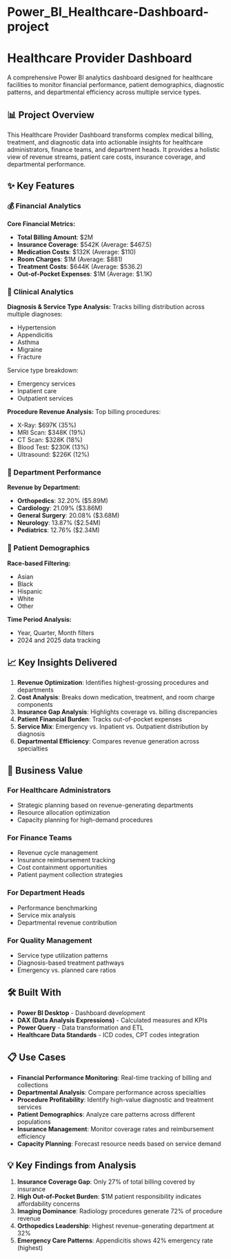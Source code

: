 # Power_BI_Healthcare-Dashboard-project
# Healthcare Provider Dashboard

A comprehensive Power BI analytics dashboard designed for healthcare facilities to monitor financial performance, patient demographics, diagnostic patterns, and departmental efficiency across multiple service types.

## 📊 Project Overview

This Healthcare Provider Dashboard transforms complex medical billing, treatment, and diagnostic data into actionable insights for healthcare administrators, finance teams, and department heads. It provides a holistic view of revenue streams, patient care costs, insurance coverage, and departmental performance.

## ✨ Key Features

### 💰 Financial Analytics

**Core Financial Metrics:**
- **Total Billing Amount**: $2M
- **Insurance Coverage**: $542K (Average: $467.5)
- **Medication Costs**: $132K (Average: $110)
- **Room Charges**: $1M (Average: $881)
- **Treatment Costs**: $644K (Average: $536.2)
- **Out-of-Pocket Expenses**: $1M (Average: $1.1K)

### 🏥 Clinical Analytics

**Diagnosis & Service Type Analysis:**
Tracks billing distribution across multiple diagnoses:
- Hypertension
- Appendicitis
- Asthma
- Migraine
- Fracture

Service type breakdown:
- Emergency services
- Inpatient care
- Outpatient services

**Procedure Revenue Analysis:**
Top billing procedures:
- X-Ray: $697K (35%)
- MRI Scan: $348K (19%)
- CT Scan: $328K (18%)
- Blood Test: $230K (13%)
- Ultrasound: $226K (12%)

### 🏢 Department Performance

**Revenue by Department:**
- **Orthopedics**: 32.20% ($5.89M)
- **Cardiology**: 21.09% ($3.86M)
- **General Surgery**: 20.08% ($3.68M)
- **Neurology**: 13.87% ($2.54M)
- **Pediatrics**: 12.76% ($2.34M)

### 👥 Patient Demographics

**Race-based Filtering:**
- Asian
- Black
- Hispanic
- White
- Other

**Time Period Analysis:**
- Year, Quarter, Month filters
- 2024 and 2025 data tracking

## 📈 Key Insights Delivered

1. **Revenue Optimization**: Identifies highest-grossing procedures and departments
2. **Cost Analysis**: Breaks down medication, treatment, and room charge components
3. **Insurance Gap Analysis**: Highlights coverage vs. billing discrepancies
4. **Patient Financial Burden**: Tracks out-of-pocket expenses
5. **Service Mix**: Emergency vs. Inpatient vs. Outpatient distribution by diagnosis
6. **Departmental Efficiency**: Compares revenue generation across specialties

## 🎯 Business Value

### For Healthcare Administrators
- Strategic planning based on revenue-generating departments
- Resource allocation optimization
- Capacity planning for high-demand procedures

### For Finance Teams
- Revenue cycle management
- Insurance reimbursement tracking
- Cost containment opportunities
- Patient payment collection strategies

### For Department Heads
- Performance benchmarking
- Service mix analysis
- Departmental revenue contribution

### For Quality Management
- Service type utilization patterns
- Diagnosis-based treatment pathways
- Emergency vs. planned care ratios

## 🛠️ Built With

- **Power BI Desktop** - Dashboard development
- **DAX (Data Analysis Expressions)** - Calculated measures and KPIs
- **Power Query** - Data transformation and ETL
- **Healthcare Data Standards** - ICD codes, CPT codes integration

## 📋 Use Cases

- **Financial Performance Monitoring**: Real-time tracking of billing and collections
- **Departmental Analysis**: Compare performance across specialties
- **Procedure Profitability**: Identify high-value diagnostic and treatment services
- **Patient Demographics**: Analyze care patterns across different populations
- **Insurance Management**: Monitor coverage rates and reimbursement efficiency
- **Capacity Planning**: Forecast resource needs based on service demand

## 💡 Key Findings from Analysis

1. **Insurance Coverage Gap**: Only 27% of total billing covered by insurance
2. **High Out-of-Pocket Burden**: $1M patient responsibility indicates affordability concerns
3. **Imaging Dominance**: Radiology procedures generate 72% of procedure revenue
4. **Orthopedics Leadership**: Highest revenue-generating department at 32%
5. **Emergency Care Patterns**: Appendicitis shows 42% emergency rate (highest)
